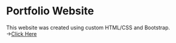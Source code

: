 # Portfolio Website
 
This website was created using custom HTML/CSS and Bootstrap. 
<br> -><a href="https://sarah-h1125.github.io/Portfolio-Website/#">Click Here</a> 
